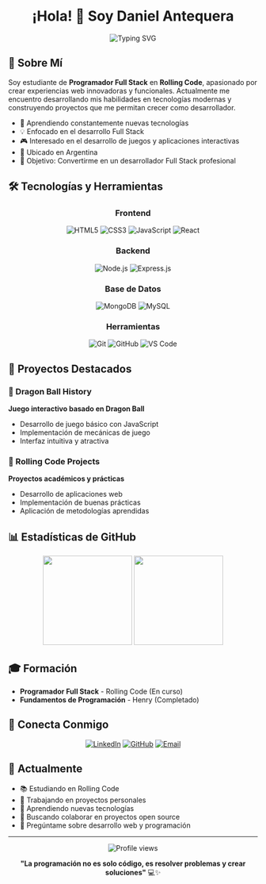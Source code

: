 <div align="center"><h1>¡Hola! 👋 Soy Daniel Antequera</h1> </div>

<div align="center">
  <img src="https://readme-typing-svg.herokuapp.com?font=Fira+Code&size=22&duration=3000&pause=1000&color=36BCF7&width=435&lines=Desarrollador+Full+Stack+%F0%9F%9A%80;Estudiante+de+Rolling+Code+%F0%9F%93%9A;Apasionado+por+la+Tecnolog%C3%ADa+%F0%9F%92%BB" alt="Typing SVG" />
</div>

## 🎯 Sobre Mí

Soy estudiante de **Programador Full Stack** en **Rolling Code**, apasionado por crear experiencias web innovadoras y funcionales. Actualmente me encuentro desarrollando mis habilidades en tecnologías modernas y construyendo proyectos que me permitan crecer como desarrollador.

- 🌱 Aprendiendo constantemente nuevas tecnologías
- 💡 Enfocado en el desarrollo Full Stack
- 🎮 Interesado en el desarrollo de juegos y aplicaciones interactivas
- 📍 Ubicado en Argentina
- 🎯 Objetivo: Convertirme en un desarrollador Full Stack profesional

## 🛠️ Tecnologías y Herramientas

<div align="center">
  
### Frontend
![HTML5](https://img.shields.io/badge/HTML5-E34F26?style=for-the-badge&logo=html5&logoColor=white)
![CSS3](https://img.shields.io/badge/CSS3-1572B6?style=for-the-badge&logo=css3&logoColor=white)
![JavaScript](https://img.shields.io/badge/JavaScript-F7DF1E?style=for-the-badge&logo=javascript&logoColor=black)
![React](https://img.shields.io/badge/React-20232A?style=for-the-badge&logo=react&logoColor=61DAFB)

### Backend
![Node.js](https://img.shields.io/badge/Node.js-43853D?style=for-the-badge&logo=node.js&logoColor=white)
![Express.js](https://img.shields.io/badge/Express.js-404D59?style=for-the-badge)

### Base de Datos
![MongoDB](https://img.shields.io/badge/MongoDB-4EA94B?style=for-the-badge&logo=mongodb&logoColor=white)
![MySQL](https://img.shields.io/badge/MySQL-00000F?style=for-the-badge&logo=mysql&logoColor=white)

### Herramientas
![Git](https://img.shields.io/badge/Git-F05032?style=for-the-badge&logo=git&logoColor=white)
![GitHub](https://img.shields.io/badge/GitHub-100000?style=for-the-badge&logo=github&logoColor=white)
![VS Code](https://img.shields.io/badge/VS_Code-007ACC?style=for-the-badge&logo=visual-studio-code&logoColor=white)

</div>

## 🚀 Proyectos Destacados

### 🐉 Dragon Ball History
**Juego interactivo basado en Dragon Ball**
- Desarrollo de juego básico con JavaScript
- Implementación de mecánicas de juego
- Interfaz intuitiva y atractiva

### 💼 Rolling Code Projects
**Proyectos académicos y prácticas**
- Desarrollo de aplicaciones web
- Implementación de buenas prácticas
- Aplicación de metodologías aprendidas

## 📊 Estadísticas de GitHub

<div align="center">
  <img height="180em" src="https://github-readme-stats.vercel.app/api?username=Cdantequera&show_icons=true&theme=tokyonight&include_all_commits=true&count_private=true"/>
  <img height="180em" src="https://github-readme-stats.vercel.app/api/top-langs/?username=Cdantequera&layout=compact&langs_count=7&theme=tokyonight"/>
</div>

## 🎓 Formación

- **Programador Full Stack** - Rolling Code (En curso)
- **Fundamentos de Programación** - Henry (Completado)

## 💬 Conecta Conmigo

<div align="center">
  
[![LinkedIn](https://img.shields.io/badge/LinkedIn-0077B5?style=for-the-badge&logo=linkedin&logoColor=white)](https://linkedin.com/in/tu-perfil)
[![GitHub](https://img.shields.io/badge/GitHub-100000?style=for-the-badge&logo=github&logoColor=white)](https://github.com/Cdantequera)
[![Email](https://img.shields.io/badge/Email-D14836?style=for-the-badge&logo=gmail&logoColor=white)](mailto:tu-email@gmail.com)

</div>

## 🌟 Actualmente

- 📚 Estudiando en Rolling Code
- 🔭 Trabajando en proyectos personales
- 🌱 Aprendiendo nuevas tecnologías
- 👯 Buscando colaborar en proyectos open source
- 💬 Pregúntame sobre desarrollo web y programación

---

<div align="center">
  <img src="https://komarev.com/ghpvc/?username=Cdantequera&color=blue&style=flat" alt="Profile views" />
  
  **"La programación no es solo código, es resolver problemas y crear soluciones"** 💻✨
</div>
